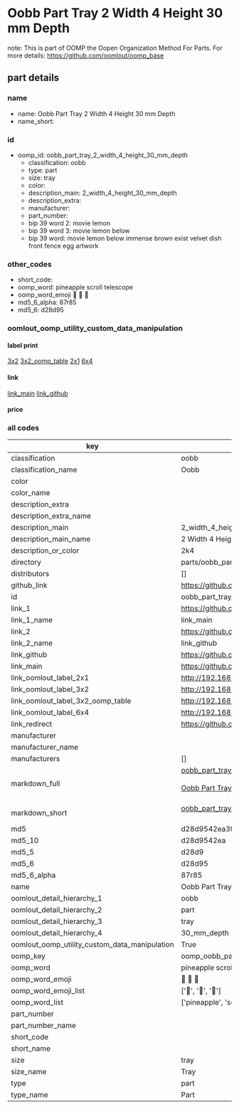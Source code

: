 # Oobb Part Tray 2 Width 4 Height 30 mm Depth  

note: This is part of OOMP the Oopen Organization Method For Parts. For more details: https://github.com/oomlout/oomp_base

##  part details
  







### name
* name: Oobb Part Tray 2 Width 4 Height 30 mm Depth
* name_short: 
### id
* oomp_id: oobb_part_tray_2_width_4_height_30_mm_depth
  * classification: oobb
  * type: part
  * size: tray
  * color: 
  * description_main: 2_width_4_height_30_mm_depth
  * description_extra: 
  * manufacturer: 
  * part_number: 
  * bip 39 word 2: movie lemon
  * bip 39 word 3: movie lemon below
  * bip 39 word: movie lemon below immense brown exist velvet dish front fence egg artwork

### other_codes
* short_code: 
* oomp_word: pineapple scroll telescope
* oomp_word_emoji :pineapple: :scroll: :telescope:
* md5_6_alpha: 87r85
* md5_6: d28d95






### oomlout_oomp_utility_custom_data_manipulation
#### label print
[3x2](http://192.168.1.245:1112/?label=oomp%2087r85)
[3x2_oomp_table](http://192.168.1.108:1112/?label=oomp%2087r85)
[2x1](http://192.168.1.242:1112/?label=oomp%2087r85)
[6x4](http://192.168.1.55:1112/?label=oomp%2087r85)    

#### link

[link_main](https://github.com/oomlout/oomlout_oomp_version_1_messy/tree/main/parts/oobb_part_tray_2_width_4_height_30_mm_depth) [link_github](https://github.com/oomlout/oomlout_oomp_version_1_messy/tree/main/parts/oobb_part_tray_2_width_4_height_30_mm_depth)                             

#### price







### all codes 
| key | value |  
| --- | --- |  
| classification | oobb |  
| classification_name | Oobb |  
| color |  |  
| color_name |  |  
| description_extra |  |  
| description_extra_name |  |  
| description_main | 2_width_4_height_30_mm_depth |  
| description_main_name | 2 Width 4 Height 30 mm Depth |  
| description_or_color | 2k4 |  
| directory | parts/oobb_part_tray_2_width_4_height_30_mm_depth |  
| distributors | [] |  
| github_link | https://github.com/oomlout/oomlout_oomp_part_src/tree/main/parts/oobb_part_tray_2_width_4_height_30_mm_depth |  
| id | oobb_part_tray_2_width_4_height_30_mm_depth |  
| link_1 | https://github.com/oomlout/oomlout_oomp_version_1_messy/tree/main/parts/oobb_part_tray_2_width_4_height_30_mm_depth |  
| link_1_name | link_main |  
| link_2 | https://github.com/oomlout/oomlout_oomp_version_1_messy/tree/main/parts/oobb_part_tray_2_width_4_height_30_mm_depth |  
| link_2_name | link_github |  
| link_github | https://github.com/oomlout/oomlout_oomp_version_1_messy/tree/main/parts/oobb_part_tray_2_width_4_height_30_mm_depth |  
| link_main | https://github.com/oomlout/oomlout_oomp_version_1_messy/tree/main/parts/oobb_part_tray_2_width_4_height_30_mm_depth |  
| link_oomlout_label_2x1 | http://192.168.1.242:1112/?label=oomp%2087r85 |  
| link_oomlout_label_3x2 | http://192.168.1.245:1112/?label=oomp%2087r85 |  
| link_oomlout_label_3x2_oomp_table | http://192.168.1.108:1112/?label=oomp%2087r85 |  
| link_oomlout_label_6x4 | http://192.168.1.55:1112/?label=oomp%2087r85 |  
| link_redirect | https://github.com/oomlout/oomlout_oomp_version_1_messy/tree/main/parts/oobb_part_tray_2_width_4_height_30_mm_depth |  
| manufacturer |  |  
| manufacturer_name |  |  
| manufacturers | [] |  
| markdown_full | [oobb_part_tray_2_width_4_height_30_mm_depth](none)<br>[](none)<br>[Oobb Part Tray 2 Width 4 Height 30 Mm Depth](none)<br><br> |  
| markdown_short | [oobb_part_tray_2_width_4_height_30_mm_depth](none)<br><br> |  
| md5 | d28d9542ea3f3e413f0e8718299ff487 |  
| md5_10 | d28d9542ea |  
| md5_5 | d28d9 |  
| md5_6 | d28d95 |  
| md5_6_alpha | 87r85 |  
| name | Oobb Part Tray 2 Width 4 Height 30 mm Depth |  
| oomlout_detail_hierarchy_1 | oobb |  
| oomlout_detail_hierarchy_2 | part |  
| oomlout_detail_hierarchy_3 | tray |  
| oomlout_detail_hierarchy_4 | 30_mm_depth |  
| oomlout_oomp_utility_custom_data_manipulation | True |  
| oomp_key | oomp_oobb_part_tray_2_width_4_height_30_mm_depth |  
| oomp_word | pineapple scroll telescope |  
| oomp_word_emoji | :pineapple: :scroll: :telescope: |  
| oomp_word_emoji_list | [':pineapple:', ':scroll:', ':telescope:'] |  
| oomp_word_list | ['pineapple', 'scroll', 'telescope'] |  
| part_number |  |  
| part_number_name |  |  
| short_code |  |  
| short_name |  |  
| size | tray |  
| size_name | Tray |  
| type | part |  
| type_name | Part |  
